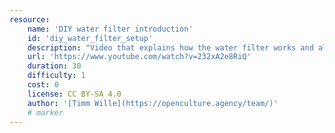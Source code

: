 ```yaml
---
resource:
    name: 'DIY water filter introduction'
    id: 'diy_water_filter_setup'
    description: "Video that explains how the water filter works and also shows how to set it up."
    url: 'https://www.youtube.com/watch?v=232xA2e8RiQ'
    duration: 30
    difficulty: 1  
    cost: 0
    license: CC BY-SA 4.0
    author: '[Timm Wille](https://openculture.agency/team/)'
    # marker
---
```

